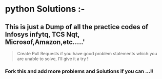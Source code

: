 # python Solutions :-

## This is just a Dump of all the practice codes of Infosys infytq, TCS Nqt, Microsof,Amazon,etc.....'

> Create Pull Requests if you have good problem statements which you are unable to solve, I'll give it a try !
### Fork this and add more problems and Solutions if you can ...!!
